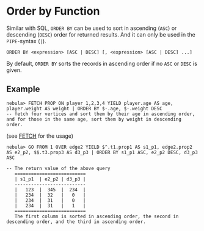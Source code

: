 # Order by Function

Similar with SQL, `ORDER BY` can be used to sort in ascending (`ASC`) or descending (`DESC`) order for returned results.
And it can only be used in the `PIPE`-syntax (`|`).

```ngql
ORDER BY <expression> [ASC | DESC] [, <expression> [ASC | DESC] ...]
```

By default, `ORDER BY` sorts the records in ascending order if no `ASC` or `DESC` is given.

## Example

```ngql
nebula> FETCH PROP ON player 1,2,3,4 YIELD player.age AS age, player.weight AS weight | ORDER BY $-.age, $-.weight DESC  
-- fetch four vertices and sort them by their age in ascending order, and for those in the same age, sort them by weight in descending order.
```

(see [FETCH](../4.statement-syntax/2.data-query-and-manipulation-statements/fetch-syntax.md) for the usage)

```ngql
nebula> GO FROM 1 OVER edge2 YIELD $^.t1.prop1 AS s1_p1, edge2.prop2 AS e2_p2, $$.t3.prop3 AS d3_p3 | ORDER BY s1_p1 ASC, e2_p2 DESC, d3_p3 ASC

-- The return value of the above query  
   ==========================
   | s1_p1  | e2_p2 | d3_p3 |
   --------------------------
   |   123  |  345  |  234  |
   |   234  |  32   |   0   |
   |   234  |  31   |   0   |
   |   234  |  31   |   1   |
   ==========================
   The first column is sorted in ascending order, the second in descending order, and the third in ascending order.
```
